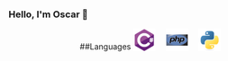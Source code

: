 ### Hello, I'm Oscar 👋

<p align="center">
 ##Languages
<img src="https://raw.githubusercontent.com/devicons/devicon/master/icons/csharp/csharp-original.svg" alt="C#" height="40" style="vertical-align: text-bottom;">
 ⠀ 
<img src="https://raw.githubusercontent.com/devicons/devicon/master/icons/php/php-original.svg" alt="PHP" height="40" style="vertical-align: text-bottom;">
 ⠀ 
<img src="https://raw.githubusercontent.com/devicons/devicon/master/icons/python/python-original.svg" alt="Python" height="40" style="vertical-align: text-bottom;">
</p>
